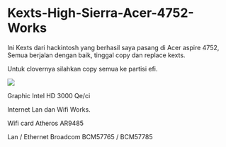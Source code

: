 # Kexts-High-Sierra-Acer-4752-Works

Ini Kexts dari hackintosh yang berhasil saya pasang di Acer aspire 4752,
Semua berjalan dengan baik, tinggal copy dan replace kexts.

Untuk clovernya silahkan copy semua ke partisi efi.

<img src="https://raw.githubusercontent.com/praptoherlambang/Kexts-High-Sierra-Acer-4752-Works/images/desktop.jpg"/>

Graphic Intel HD 3000 Qe/ci

Internet Lan dan Wifi Works.

Wifi card Atheros AR9485

Lan / Ethernet Broadcom BCM57765 / BCM57785

